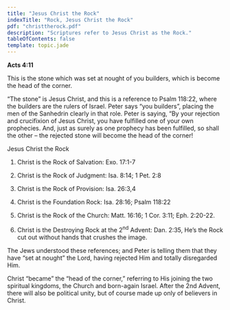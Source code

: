 ```yaml
---
title: "Jesus Christ the Rock"
indexTitle: "Rock, Jesus Christ the Rock"
pdf: "christtherock.pdf"
description: "Scriptures refer to Jesus Christ as the Rock."
tableOfContents: false
template: topic.jade
---
```


**Acts 4:11**

This is the stone which was set at nought of you builders, which is become the head of the corner.

“The stone” is Jesus Christ, and this is a reference to Psalm 118:22, where the builders are the rulers of Israel. Peter says “you builders”, placing the men of the Sanhedrin clearly in that role. Peter is saying, “By your rejection and crucifixion of Jesus Christ, you have fulfilled one of your own prophecies. And, just as surely as one prophecy has been fulfilled, so shall the other – the rejected stone will become the head of the corner!

Jesus Christ the Rock

1.  Christ is the Rock of Salvation: Exo. 17:1-7

2.  Christ is the Rock of Judgment: Isa. 8:14; 1 Pet. 2:8

3.  Christ is the Rock of Provision: Isa. 26:3,4

4.  Christ is the Foundation Rock: Isa. 28:16; Psalm 118:22

5.  Christ is the Rock of the Church: Matt. 16:16; 1 Cor. 3:11; Eph. 2:20-22.

6.  Christ is the Destroying Rock at the 2<sup>nd</sup> Advent: Dan. 2:35, He’s the Rock cut out without hands that crushes the image.

The Jews understood these references; and Peter is telling them that they have “set at nought” the Lord, having rejected Him and totally disregarded Him.

Christ “became” the “head of the corner,” referring to His joining the two spiritual kingdoms, the Church and born-again Israel. After the 2nd Advent, there will also be political unity, but of course made up only of believers in Christ.

